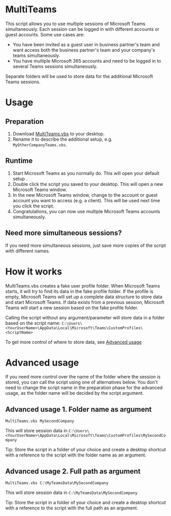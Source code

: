 # MultiTeams
This script allows you to use multiple sessions of Microsoft Teams simultaneously. Each session can be logged in with different accounts or guest accounts. Some use cases are:
* You have been invited as a guest user in business partner's team and want access both the business partner's team and your company's teams simultaneously.
* You have multiple Microsoft 365 accounts and need to be logged in to several Teams sessions simultaneously.

Separate folders will be used to store data for the additional Microsoft Teams sessions.

# Usage
## Preparation
1. Download [MultiTeams.vbs](https://github.com/jonasroslund/multiteams/blob/main/MultiTeams.vbs) to your desktop.
2. Rename it to describe the additional setup, e.g. `MyOtherCompanyTeams.vbs`.

## Runtime
1. Start Microsoft Teams as you normally do. This will open your default setup .
2. Double click the script you saved to your desktop. This will open a new Microsoft Teams window.
3. In the new Microsoft Teams window, change to the account or guest account you want to access (e.g. a client). This will be used next time you click the script.
4. Congratulations, you can now use multiple Microsoft Teams accounts simultaneously.

## Need more simultaneous sessions?
If you need more simultaneous sessions, just save more copies of the script with different names.

# How it works
MultiTeams.vbs creates a fake user profile folder. When Microsoft Teams starts, it will try to find its data in the fake profile folder. If the profile is empty, Microsoft Teams will set up a complete data structure to store data and start Microsoft Teams. If data exists from a previous session, Microsoft Teams will start a new session based on the fake profile folder.

Calling the script without any argument/parameter will store data in a folder based on the script name:
`C:\Users\<YourUserName>\AppData\Local\Microsoft\Teams\CustomProfiles\<ScriptName>`

To get more control of where to store data, see [Advanced usage](#advanced-usage)

# Advanced usage
If you need more control over the name of the folder where the session is stored, you can call the script using one of alternatives below. You don't need to change the script name in the preparation phase for the advanced usage, as the folder name will be decided by the script argument.

## Advanced usage 1. Folder name as argument

```
MultiTeams.vbs MySecondCompany
```
This will store session data in `C:\Users\<YourUserName>\AppData\Local\Microsoft\Teams\CustomProfiles\MySecondCompany`

Tip: Store the script in a folder of your choice and create a desktop shortcut with a reference to the script with the folder name as an argument.

## Advanced usage 2. Full path as argument
```
MultiTeams.vbs C:\MyTeamsData\MySecondCompany
```
This will store session data in `C:\MyTeamsData\MySecondCompany`

Tip: Store the script in a folder of your choice and create a desktop shortcut with a reference to the script with the full path as an argument.

